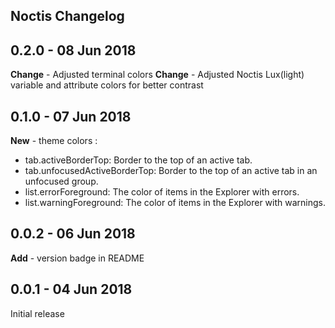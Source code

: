 ## Noctis Changelog

## **0.2.0** - 08 Jun 2018

**Change** - Adjusted terminal colors
**Change** - Adjusted Noctis Lux(light) variable and attribute colors for better contrast

## **0.1.0** - 07 Jun 2018

 **New** - theme colors :
   -  tab.activeBorderTop: Border to the top of an active tab.
   -  tab.unfocusedActiveBorderTop: Border to the top of an active tab in an unfocused group.
   -  list.errorForeground: The color of items in the Explorer with errors.
   -  list.warningForeground: The color of items in the Explorer with warnings.

## **0.0.2** - 06 Jun 2018

**Add** - version badge in README

## **0.0.1** - 04 Jun 2018

 Initial release
